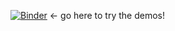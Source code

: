 
[![Binder](https://mybinder.org/badge_logo.svg)](https://mybinder.org/v2/gh/danshapero/seths-class-2021-03-30/HEAD) <- go here to try the demos!

